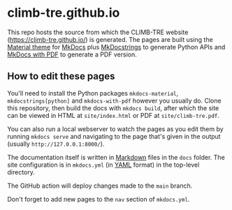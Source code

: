 # climb-tre.github.io

This repo hosts the source from which the CLIMB-TRE website (https://climb-tre.github.io/) is generated.
The pages are built using the [Material theme](https://squidfunk.github.io/mkdocs-material/)
for [MkDocs](https://www.mkdocs.org/)
plus [MkDocstrings](https://mkdocstrings.github.io/) to generate Python APIs and
[MkDocs with PDF](https://github.com/orzih/mkdocs-with-pdf) to generate a PDF version.

## How to edit these pages

You'll need to install the Python packages `mkdocs-material`,
`mkdocstrings[python]` and `mkdocs-with-pdf` however you usually do.
Clone this repository, then build the docs with `mkdocs build`,
after which the site can be viewed in HTML at `site/index.html`
or PDF at `site/climb-tre.pdf`.

You can also run a local webserver to watch the pages as you
edit them by running `mkdocs serve` and navigating to the page
that's given in the output (usually `http://127.0.0.1:8000/`).

The documentation itself is written in [Markdown](https://www.markdownguide.org/)
files in the `docs` folder.  The site configuration is in
`mkdocs.yml` (in [YAML](https://yaml.org/) format) in the top-level directory.

The GitHub action will deploy changes made to the `main` branch.

Don't forget to add new pages to the `nav` section
of `mkdocs.yml`.
